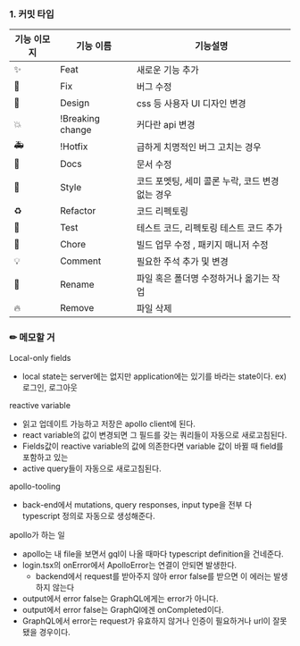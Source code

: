 ### 1. 커밋 타입

| 기능 이모지 | 기능 이름        | 기능설명                                         |
| ----------- | ---------------- | ------------------------------------------------ |
| ✨          | Feat             | 새로운 기능 추가                                 |
| 🐛          | Fix              | 버그 수정                                        |
| 📱          | Design           | css 등 사용자 UI 디자인 변경                     |
| 💥          | !Breaking change | 커다란 api 변경                                  |
| 🚑️         | !Hotfix          | 급하게 치명적인 버그 고치는 경우                 |
| 📝          | Docs             | 문서 수정                                        |
| 💄          | Style            | 코드 포멧팅, 세미 콜론 누락, 코드 변경 없는 경우 |
| ♻️          | Refactor         | 코드 리펙토링                                    |
| 🧪          | Test             | 테스트 코드, 리펙토링 테스트 코드 추가           |
| 🚧          | Chore            | 빌드 업무 수정 , 패키지 매니저 수정              |
| 💡          | Comment          | 필요한 주석 추가 및 변경                         |
| 🚚          | Rename           | 파일 혹은 폴더명 수정하거나 옮기는 작업          |
| 🔥          | Remove           | 파일 삭제                                        |

### ✏ 메모할 거

Local-only fields

- local state는 server에는 없지만 application에는 있기를 바라는 state이다.
  ex) 로그인, 로그아웃

reactive variable

- 읽고 업데이트 가능하고 저장은 apollo client에 된다.
- react variable의 값이 변경되면 그 필드를 갖는 쿼리들이 자동으로 새로고침된다.
- Fields값이 reactive variable의 값에 의존한다면 variable 값이 바뀔 때 field를 포함하고 있는
- active query들이 자동으로 새로고침된다.

apollo-tooling

- back-end에서 mutations, query responses, input type을 전부 다 typescript 정의로 자동으로 생성해준다.

apollo가 하는 일

- apollo는 내 file을 보면서 gql이 나올 때마다 typescript definition을 건네준다.
- login.tsx의 onError에서 ApolloError는 연결이 안되면 발생한다.
  - backend에서 request를 받아주지 않아 error false를 받으면 이 에러는 발생하지 않는다
- output에서 error false는 GraphQL에게는 error가 아니다.
- output에서 error false는 GraphQl에겐 onCompleted이다.
- GraphQL에서 error는 request가 유효하지 않거나 인증이 필요하거나 url이 잘못됐을 경우이다.
